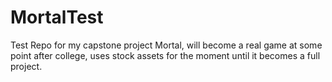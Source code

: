 # MortalTest
 Test Repo for my capstone project Mortal, will become a real game at some point after college, uses stock assets for the moment until it becomes a full project.
